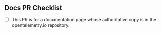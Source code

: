 ## Docs PR Checklist

<!--- Just making sure... -->

- [ ] This PR is for a documentation page whose authoritative copy is in the
      opentelemetry.io repository.
